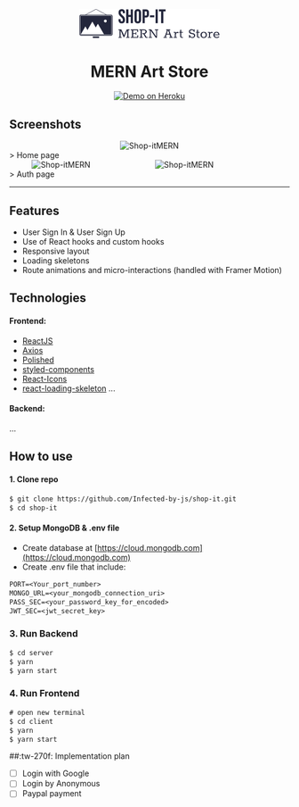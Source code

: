 <div style="text-align:center">
	<img alt="Shop-itMERN" width="50%" src="https://raw.githubusercontent.com/Infected-by-js/shop-it/82d5f3a52a41cc569e8b87750374fe534924d390/client/src/assets/images/logo.svg" />
<h1>MERN Art Store</h1>
</div>

<p style="text-align:center">
  <a href="#" target="_blank">
    <img alt="Demo on Heroku" src="#">
  </a>
</p>

## Screenshots

<div style="text-align:center">
<img  alt="Shop-itMERN" src="https://pandao.github.io/editor.md/examples/images/4.jpg" />
</div>
> Home page

<div style="display:flex;gap:20px; justify-content:center;">
<img alt="Shop-itMERN" width="40%" src="https://pandao.github.io/editor.md/examples/images/8.jpg" />
<img alt="Shop-itMERN" width="40%" src="https://pandao.github.io/editor.md/examples/images/6.jpg" />
</div>
> Auth page

---

## Features

- User Sign In & User Sign Up
- Use of React hooks and custom hooks
- Responsive layout
- Loading skeletons
- Route animations and micro-interactions (handled with Framer Motion)

## Technologies

#### Frontend:

- [ReactJS](https://reactjs.org/)
- [Axios](https://github.com/axios/axios)
- [Polished](https://polished.js.org/)
- [styled-components](https://www.styled-components.com/)
- [React-Icons](https://react-icons.netlify.com/)
- [react-loading-skeleton](https://github.com/dvtng/react-loading-skeleton)
  ...

#### Backend:

...

## How to use

#### 1. Clone repo

```
$ git clone https://github.com/Infected-by-js/shop-it.git
$ cd shop-it
```

#### 2. Setup MongoDB & .env file

- Create database at [https://cloud.mongodb.com](https://cloud.mongodb.com)
- Create .env file that include:

```
PORT=<Your_port_number>
MONGO_URL=<your_mongodb_connection_uri>
PASS_SEC=<your_password_key_for_encoded>
JWT_SEC=<jwt_secret_key>
```

### 3. Run Backend

```
$ cd server
$ yarn
$ yarn start
```

### 4. Run Frontend

```
# open new terminal
$ cd client
$ yarn
$ yarn start
```

##:tw-270f: Implementation plan

- [ ] Login with Google
- [ ] Login by Anonymous
- [ ] Paypal payment
